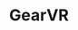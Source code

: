 ---
title: GearVR
crosslinks:
- oculus
- GalaxyS8
- oculusnsfw
- vridge
- daydream
- OSVR
- GalaxyS7
- SideloadVR
- Games
- Gear360
- Vive
- quakegearvr
- Nexus6P
- vrgamedeals
- Firewatch
- ideasfortheadmins
- NoloVR
- virtualreality
- headphones
---